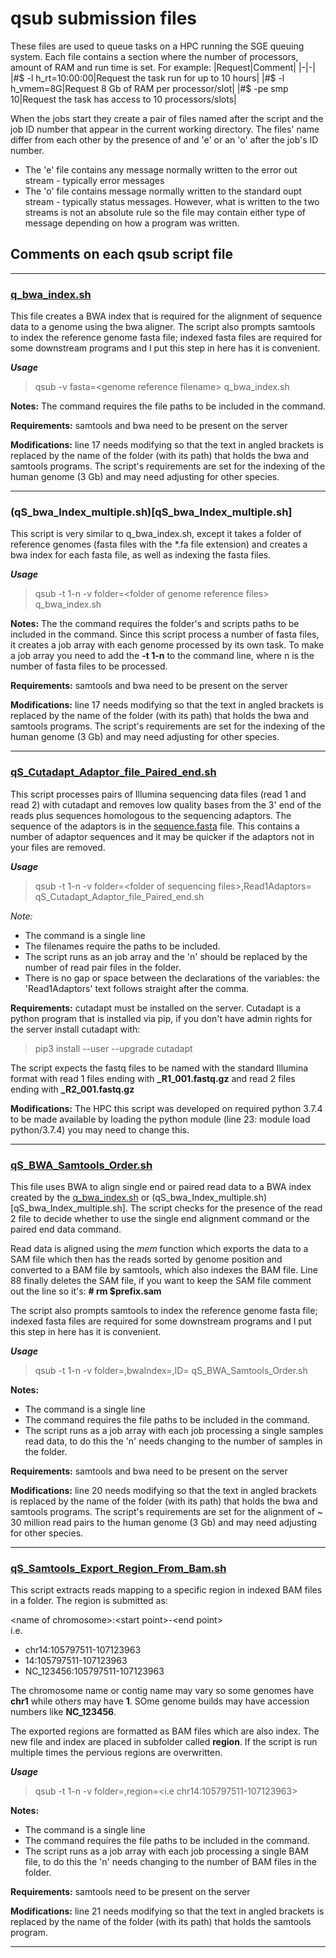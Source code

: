 # qsub submission files

These files are used to queue tasks on a HPC running the SGE queuing system. Each file contains a section where the number of processors, amount of RAM and run time is set. 
For example:
|Request|Comment|
|-|-|
|#$ -l h_rt=10:00:00|Request the task run for up to 10 hours|
|#$ -l h_vmem=8G|Request 8 Gb of RAM per processor/slot|
|#$ -pe smp 10|Request the task has access to 10 processors/slots|

When the jobs start they create a pair of files named after the script and the job ID number that appear in the current working directory. The files' name differ from each other by the presence of and 'e' or an 'o' after the job's ID number. 
* The 'e' file contains any message normally written to the error out stream - typically error messages
* The 'o' file contains message normally written to the standard oupt stream - typically status messages.
However, what is written to the two streams is not an absolute rule so the file may contain either type of message depending on how a program was written. 

## Comments on each qsub script file

<hr />

### [q_bwa_index.sh](q_bwa_Index.sh)

This file creates a BWA index that is required for the alignment of sequence data to a genome using the bwa aligner. The script also prompts samtools to index the reference genome fasta file; indexed fasta files are required for some downstream programs and I put this step in here has it is convenient. 

***Usage***

> qsub -v fasta=\<genome reference filename> q_bwa_index.sh

 __Notes:__ The command requires the file paths to be included in the command.

 __Requirements:__ samtools and bwa need to be present on the server

 __Modifications:__ line 17 needs modifying so that the text in angled brackets is replaced by the name of the folder (with its path) that holds the bwa and samtools programs. The script's requirements are set for the indexing of the human genome (3 Gb) and may need adjusting for other species.

<hr />

### (qS_bwa_Index_multiple.sh)[qS_bwa_Index_multiple.sh]

This script is very similar to q_bwa_index.sh, except it takes a folder of reference genomes (fasta files with the *.fa file extension) and creates a bwa index for each fasta file, as well as indexing the fasta files.  

***Usage***

> qsub -t 1-n -v folder=\<folder of genome reference files> q_bwa_index.sh

 __Notes:__ The the command requires the folder's and scripts paths to be included in the command. Since this script process a number of fasta files, it creates a job array with each genome processed by its own task. To make a job array you need to add the **-t 1-n** to the command line, where n is the number of fasta files to be processed.

 __Requirements:__ samtools and bwa need to be present on the server

 __Modifications:__ line 17 needs modifying so that the text in angled brackets is replaced by the name of the folder (with its path) that holds the bwa and samtools programs. The script's requirements are set for the indexing of the human genome (3 Gb) and may need adjusting for other species.

<hr />

 ### [qS_Cutadapt_Adaptor_file_Paired_end.sh](qS_Cutadapt_Adaptor_file_Paired_end.sh)

 This script processes pairs of Illumina sequencing data files (read 1 and read 2) with cutadapt and removes low quality bases from the 3' end of the reads plus sequences homologous to the sequencing adaptors. The sequence of the adaptors is in the [sequence.fasta](sequence.fasta) file. This contains a number of adaptor sequences and it may be quicker if the adaptors not in your files are removed.

 ***Usage***

> qsub -t 1-n -v folder=\<folder of sequencing files>,Read1Adaptors=<fasta file of adaptors> qS_Cutadapt_Adaptor_file_Paired_end.sh

*Note:* 
- The command is a single line   
- The filenames require the paths to be included.   
- The script runs as an job array and the 'n' should be replaced by the number of read pair files in the folder.
- There is no gap or space between the declarations of the variables: the 'Read1Adaptors' text follows straight after the comma. 


 __Requirements:__ cutadapt must be installed on the server. Cutadapt is a python program that is installed via pip, if you don't have admin rights for the server install cutadapt with:  

 > pip3 install --user --upgrade cutadapt

 The script expects the fastq files to be named with the standard Illumina format with read 1 files ending with **_R1_001.fastq.gz** and read 2 files ending with **_R2_001.fastq.gz**

 __Modifications:__ The HPC this script was developed on required python 3.7.4 to be made available by loading the python module (line 23: module load python/3.7.4) you may need to change this.

 <hr />

### [qS_BWA_Samtools_Order.sh](qS_BWA_Samtools_Order.sh)

This file uses BWA to align single end or paired read data to a BWA index created by the [q_bwa_index.sh](q_bwa_Index.sh) or (qS_bwa_Index_multiple.sh)[qS_bwa_Index_multiple.sh]. The script checks for the presence of the read 2 file to decide whether to use the single end alignment command or the paired end data command. 

Read data is aligned using the *mem* function which exports the data to a SAM file which then has the reads sorted by genome position and converted to a BAM file by samtools, which also indexes the BAM file. Line 88 finally deletes the SAM file, if you want to keep the SAM file comment out the line so it's: **# rm $prefix.sam**

The script also prompts samtools to index the reference genome fasta file; indexed fasta files are required for some downstream programs and I put this step in here has it is convenient. 

***Usage***

> qsub -t 1-n -v folder=<folder of fastq.gz files>,bwaIndex=<location of BWA index>,ID=<identifier> qS_BWA_Samtools_Order.sh

 __Notes:__ 
 - The command is a single line
 - The command requires the file paths to be included in the command.
 - The script runs as a job array with each job processing a single samples read data, to do this the 'n' needs changing to the number of samples in the folder.

 __Requirements:__ samtools and bwa need to be present on the server

 __Modifications:__ line 20 needs modifying so that the text in angled brackets is replaced by the name of the folder (with its path) that holds the bwa and samtools programs. The script's requirements are set for the alignment of ~ 30 million read pairs to the human genome (3 Gb) and may need adjusting for other species.

<hr />

### [qS_Samtools_Export_Region_From_Bam.sh](qS_Samtools_Export_Region_From_Bam.sh)

This script extracts reads mapping to a specific region in indexed BAM files in a folder. The region is submitted as:

 \<name of chromosome>:\<start point>-\<end point>  
i.e. 
- chr14:105797511-107123963
- 14:105797511-107123963
- NC_123456:105797511-107123963

The chromosome name or contig name may vary so some genomes have **chr1** while others may have **1**. SOme genome builds may have accession numbers like **NC_123456**.

The exported regions are formatted as BAM files which are also index. The new file and index are placed in subfolder called **region**. If the script is run multiple times the pervious regions are overwritten.

***Usage***

> qsub -t 1-n -v folder=<folder of Bam files>,region=<i.e chr14:105797511-107123963>

 __Notes:__ 
  - The command is a single line
 - The command requires the file paths to be included in the command.
 - The script runs as a job array with each job processing a single BAM file, to do this the 'n' needs changing to the number of BAM files in the folder.

 __Requirements:__ samtools need to be present on the server

 __Modifications:__ line 21 needs modifying so that the text in angled brackets is replaced by the name of the folder (with its path) that holds the samtools program. 

<hr />
